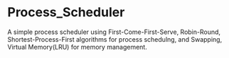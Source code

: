 # Process_Scheduler
A simple process scheduler using First-Come-First-Serve, Robin-Round, Shortest-Process-First algorithms for process schedulng, and Swapping, Virtual Memory(LRU) for memory management.
